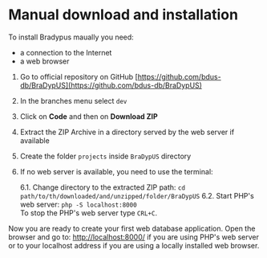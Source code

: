 # Manual download and installation

To install Bradypus maually you need:
- a connection to the Internet
- a web browser

1. Go to official repository on GitHub [https://github.com/bdus-db/BraDypUS](https://github.com/bdus-db/BraDypUS)
2. In the branches menu select `dev`
3. Click on **Code** and then on **Download ZIP**
4. Extract the ZIP Archive in a directory served by the web server if available
5. Create the folder `projects` inside `BraDypUS` directory
6. If no web server is available, you need to use the terminal:

    6.1. Change directory to the extracted ZIP path: `cd path/to/th/downloaded/and/unzipped/folder/BraDypUS`
    6.2.  Start PHP's web server: `php -S localhost:8000`  
    To stop the PHP's web server type `CRL+C`.  

Now you are ready to create your first web database application. 
Open the browser and go to: [http://localhost:8000/](http://localhost:8000/) 
if you are using PHP's web server or to your localhost address
if you are using a locally installed web browser.